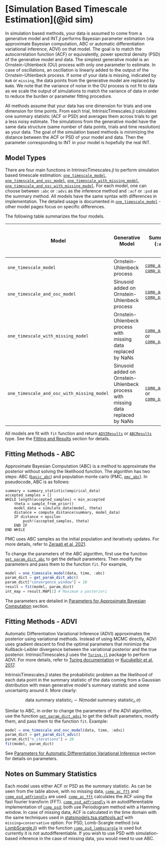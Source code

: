# [Simulation Based Timescale Estimation](@id sim)

In simulation based methods, your data is assumed to come from a generative model and INT.jl performs Bayesian parameter estimation (via approximate Bayesian computation, ABC or automatic differentiation variational inference, ADVI) on that model. The goal is to match the autocorrelation function (ACF) or equivalently, power spectral density (PSD) of the generative model and data. The simplest generative model is an Ornstein-Uhlenbeck (OU) process with only one parameter to estimate. In case of oscillations, an oscillation is linearly added to the output of the Ornstein-Uhlenbeck process. If some of your data is missing, indicated by `NaN` or `missing`, the data points from the generative model are replaced by `NaN`s. We note that the variance of noise in the OU process is not fit to data as we scale the output of simulations to match the variance of data in order to reduce the burden or parameter fitting procedure. 

All methods assume that your data has one dimension for trials and one dimension for time points. From each trial, IntrinsicTimescales.jl calculates one summary statistic (ACF or PSD) and averages them across trials to get a less noisy estimate. The simulations from the generative model have the same data structure (same number of data points, trials and time resolution) as your data. The goal of the simulation based methods is minimizing the distance between the ACF or PSD of your model and data. Then the parameter corresponding to INT in your model is hopefully the real INT. 

## Model Types

There are four main functions in IntrinsicTimescales.jl to perform simulation based timescale estimation: [`one_timescale_model`](one_timescale.md), [`one_timescale_and_osc_model`](one_timescale_and_osc.md), [`one_timescale_with_missing_model`](one_timescale_with_missing.md), [`one_timescale_and_osc_with_missing_model`](one_timescale_and_osc_with_missing.md). For each model, one can choose between `:abc` or `:advi` as the inference method and `:acf` or `:psd` as the summary method. All models have the same syntax with differences in implementation. The detailed usage is documented in [`one_timescale_model`](one_timescale.md) - other model pages focus on specific differences. 

The following table summarizes the four models. 

| Model | Generative Model | Summary Method (`:acf` or `:psd`) | Supported Inference Methods (`:abc` or `:advi`) |
|-------|------------------|----------------|------------------|
| `one_timescale_model` | Ornstein-Uhlenbeck process | [`comp_ac_fft`](@ref) or [`comp_psd_adfriendly`](@ref) | ABC and ADVI |
| `one_timescale_and_osc_model` | Sinusoid added on Ornstein-Uhlenbeck process | [`comp_ac_fft`](@ref) or [`comp_psd_adfriendly`](@ref) | ABC and ADVI |
| `one_timescale_with_missing_model` | Ornstein-Uhlenbeck process with missing data replaced by NaNs | [`comp_ac_time_missing`](@ref) or [`comp_psd_lombscargle`](@ref) | ABC (for both ACF and PSD), ADVI (only ACF) |
| `one_timescale_and_osc_with_missing_model` | Sinusoid added on Ornstein-Uhlenbeck process with missing data replaced by NaNs | [`comp_ac_time_missing`](@ref) or [`comp_psd_lombscargle`](@ref) | ABC (for both ACF and PSD), ADVI (only ACF) |   

All models are fit with `fit` function and return [`ADVIResults`](@ref) or [`ABCResults`](@ref) type. See the [Fitting and Results](fit_result.md) section for details. 

## Fitting Methods - ABC

Approximate Bayesian Computation (ABC) is a method to approximate the posterior without solving the likelihood function. The algorithm has two steps: ABC ([`basic_abc`](@ref)) and population monte carlo (PMC, [`pmc_abc`](@ref)). In pseudocode, ABC is as follows:

```
summary = summary_statistic(empirical_data)
accepted_samples = []
WHILE length(accepted_samples) < min_accepted
    theta = sample_from_prior()
    model_data = simulate_data(model, theta)
    distance = compute_distance(summary, model_data)
    IF distance < epsilon
        push!(accepted_samples, theta)
    END IF
END WHILE
```

PMC uses ABC samples as the initial population and iteratively updates. For more details, refer to [Zeraati et al, 2021](https://www.nature.com/articles/s43588-022-00214-3). 

To change the parameters of the ABC algorithm, first use the function [`get_param_dict_abc`](@ref) to get the default parameters. Then modify the parameters and pass them to the function `fit`. For example, 

```julia
model = one_timescale_model(data, time, :abc)
param_dict = get_param_dict_abc()
param_dict["convergence_window"] = 10
result = fit(model, param_dict)
int_map = result.MAP[1] # Maximum a posteriori 
```
The parameters are detailed in [Parameters for Approximate Bayesian Computation](fit_parameters.md) section.

## Fitting Methods - ADVI

Automatic Differentiation Variational Inference (ADVI) approximates the posterior using variational methods. Instead of using MCMC directly, ADVI uses gradient descent to find the optimal parameters that minimize the Kullback-Leibler divergence between the variational posterior and the true posterior. IntrinsicTimescales.jl uses the [`Turing.jl`](https://turing.ml/stable/) package to perform ADVI. For more details, refer to [Turing documentation](https://turing.ml/v0.22/docs/for-developers/variational_inference) or [Kucukelbir et al, 2017](https://arxiv.org/abs/1603.00788). 

IntrinsicTimescales.jl states the probabilistic problem as the likelihood of each data point in the summary statistic of the data coming from a Gaussian distribution with mean generative model's summary statistic and some uncertainty around it. More clearly:

```math
\textrm{data summary statistic}_i \sim N(\textrm{model summary statistic}_i, \sigma)
```

Similar to ABC, in order to change the parameters of the ADVI algorithm, use the function [`get_param_dict_advi`](@ref) to get the default parameters, modify them, and pass them to the function `fit`. Example:

```julia
model = one_timescale_and_osc_model(data, time, :advi)
param_dict = get_param_dict_advi()
param_dict["n_iterations"] = 20
fit(model, param_dict)
```

See [Parameters for Automatic Differentiation Variational Inference](fit_parameters.md) section for details on parameters.

## Notes on Summary Statistics

Each model uses either ACF or PSD as the summary statistic. As can be seen from the table above, with no missing data, [`comp_ac_fft`](@ref) and [`comp_psd_adfriendly`](@ref) are used. [`comp_ac_fft`](@ref) calculates the ACF using the fast fourier transform (FFT). [`comp_psd_adfriendly`](@ref) is an autodifferentiable implementation of [`comp_psd`](@ref); both use Periodogram method with a Hamming window. In case of missing data, ACF is calculated in the time domain with the same techniques used in [statsmodels.tsa.stattools.acf](https://www.statsmodels.org/stable/generated/statsmodels.tsa.stattools.acf.html) with `missing=conservative` option. For PSD, Lomb-Scargle method (via [LombScargle.jl](https://juliaastro.org/LombScargle.jl/stable/)) with the function  [`comp_psd_lombscargle`](@ref) is used but currently it is not autodifferentiable. If you wish to use PSD with simulation-based inference in the case of missing data, you would need to use ABC. 
